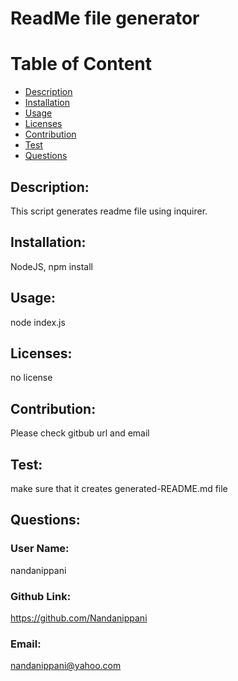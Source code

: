 
  
  # ReadMe file generator
  
  # Table of Content
  - [Description](#description)
  - [Installation](#installation)
  - [Usage](#usage)
  - [Licenses](#licenses)
  - [Contribution](#contribution)
  - [Test](#test)
  - [Questions](#questions)

  ## Description:
  This script generates readme file using inquirer.
  
  ## Installation:
  NodeJS, npm install
 
  ## Usage:
  node index.js
  
  ## Licenses:
  no license
  
  ## Contribution:
  Please check gitbub url and email
  
  ## Test:
  make sure that it creates generated-README.md file

  ## Questions:
  ### User Name:
  nandanippani

  ### Github Link:
  https://github.com/Nandanippani

  ### Email:
  nandanippani@yahoo.com
  
  